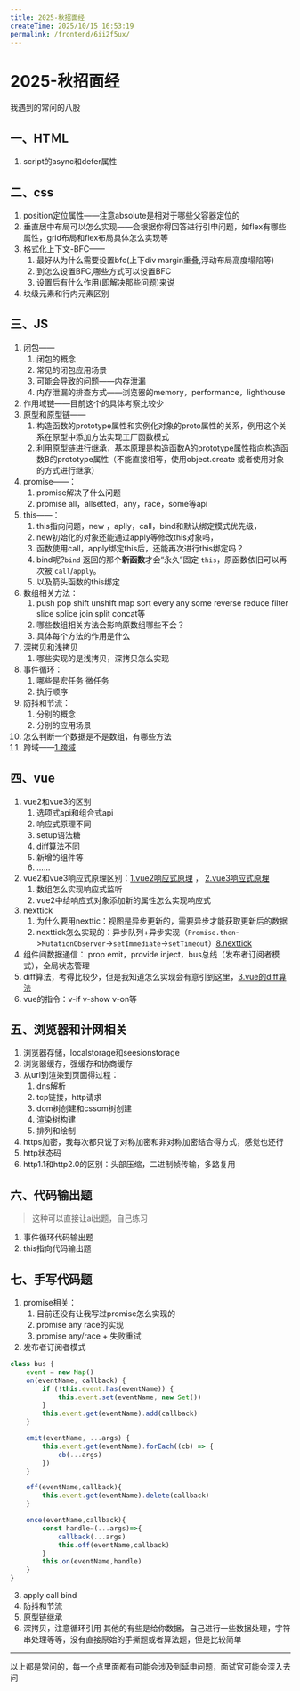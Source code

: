 ```yaml
---
title: 2025-秋招面经
createTime: 2025/10/15 16:53:19
permalink: /frontend/6ii2f5ux/
---
```

# 2025-秋招面经
我遇到的常问的八股
## 一、HTＭL
1. script的async和defer属性
## 二、css
1. position定位属性——注意absolute是相对于哪些父容器定位的
2. 垂直居中布局可以怎么实现——会根据你得回答进行引申问题，如flex有哪些属性，grid布局和flex布局具体怎么实现等
3. 格式化上下文-BFC——
	1. 最好从为什么需要设置bfc(上下div margin重叠,浮动布局高度塌陷等)
	2. 到怎么设置BFC,哪些方式可以设置BFC
	3. 设置后有什么作用(即解决那些问题)来说
4. 块级元素和行内元素区别
## 三、JS
1. 闭包——
	1. 闭包的概念
	2. 常见的闭包应用场景
	3. 可能会导致的问题——内存泄漏
	4. 内存泄漏的排查方式——浏览器的memory，performance，lighthouse
2. 作用域链——目前这个的具体考察比较少
3. 原型和原型链——
	1. 构造函数的prototype属性和实例化对象的proto属性的关系，例用这个关系在原型中添加方法实现工厂函数模式
	2. 利用原型链进行继承，基本原理是构造函数A的prototype属性指向构造函数B的prototype属性（不能直接相等，使用object.create 或者使用对象的方式进行继承）
4. promise——：
	1. promise解决了什么问题
	2. promise all，allsetted，any，race，some等api
5. this——：
	1. this指向问题，new ，aplly，call，bind和默认绑定模式优先级，
	2. new初始化的对象还能通过apply等修改this对象吗，
	3. 函数使用call，apply绑定this后，还能再次进行this绑定吗？
	4. bind呢?`bind` 返回的那个**新函数**才会“永久”固定 `this`，原函数依旧可以再次被 `call`/`apply`。
	5. 以及箭头函数的this绑定
6. 数组相关方法：
	1. push pop shift unshift map sort every any some reverse reduce filter slice splice join split concat等
	2. 哪些数组相关方法会影响原数组哪些不会？
	3. 具体每个方法的作用是什么
7. 深拷贝和浅拷贝
	1. 哪些实现的是浅拷贝，深拷贝怎么实现
8. 事件循环：
	1. 哪些是宏任务 微任务 
	2. 执行顺序
9. 防抖和节流：
	1. 分别的概念
	2. 分别的应用场景
10. 怎么判断一个数据是不是数组，有哪些方法
11. 跨域——[1.跨域](../js/1.跨域.md)
## 四、vue
1. vue2和vue3的区别
	1. 选项式api和组合式api
	2. 响应式原理不同
	3. setup语法糖
	4. diff算法不同
	5. 新增的组件等
	6. ……
2. vue2和vue3响应式原理区别：[1.vue2响应式原理](../vue/1.vue2响应式原理.md) ， [2.vue3响应式原理](../vue/2.vue3响应式原理.md)
	1. 数组怎么实现响应式监听
	2. vue2中给响应式对象添加新的属性怎么实现响应式
3. nexttick
	1. 为什么要用nexttic：视图是异步更新的，需要异步才能获取更新后的数据
	2. nexttick怎么实现的：异步队列+异步实现（`Promise.then`->`MutationObserver`->`setImmediate`->`setTimeout`）[8.nexttick](../vue/8.nexttick.md)
4. 组件间数据通信： prop emit，provide inject，bus总线（发布者订阅者模式），全局状态管理
5. diff算法，考得比较少，但是我知道怎么实现会有意引到这里，[3.vue的diff算法](../vue/3.vue的diff算法.md)
6. vue的指令：v-if v-show v-on等
## 五、浏览器和计网相关
1. 浏览器存储，localstorage和seesionstorage
2. 浏览器缓存，强缓存和协商缓存
3. 从url到渲染到页面得过程：
	1. dns解析
	2. tcp链接，http请求
	3. dom树创建和cssom树创建
	4. 渲染树构建
	5. 排列和绘制
4. https加密，我每次都只说了对称加密和非对称加密结合得方式，感觉也还行
5. http状态码
6. http1.1和http2.0的区别：头部压缩，二进制帧传输，多路复用
## 六、代码输出题

>这种可以直接让ai出题，自己练习

1. 事件循环代码输出题
2. this指向代码输出题
## 七、手写代码题
1. promise相关：
	1. 目前还没有让我写过promise怎么实现的
	2. promise any race的实现
	3. promise any/race + 失败重试
2. 发布者订阅者模式
```js
class bus {
    event = new Map()
    on(eventName, callback) {
        if (!this.event.has(eventName)) {
            this.event.set(eventName, new Set())
        }
        this.event.get(eventName).add(callback)
    }

    emit(eventName, ...args) {
        this.event.get(eventName).forEach((cb) => {
            cb(...args)
        })
    }

    off(eventName,callback){
        this.event.get(eventName).delete(callback)
    }

    once(eventName,callback){
        const handle=(...args)=>{
            callback(...args)
            this.off(eventName,callback)
        }
        this.on(eventName,handle)
    }
}
```
3. apply call bind
4. 防抖和节流
5. 原型链继承
6. 深拷贝，注意循环引用
其他的有些是给你数据，自己进行一些数据处理，字符串处理等等，没有直接原始的手撕题或者算法题，但是比较简单

---
以上都是常问的，每一个点里面都有可能会涉及到延申问题，面试官可能会深入去问